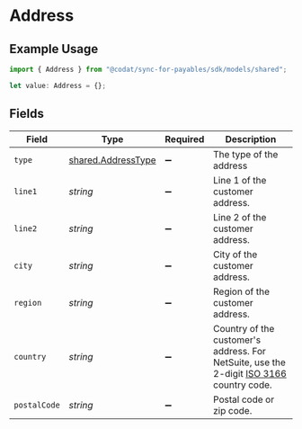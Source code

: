# Address

## Example Usage

```typescript
import { Address } from "@codat/sync-for-payables/sdk/models/shared";

let value: Address = {};
```

## Fields

| Field                                                                                                                                                   | Type                                                                                                                                                    | Required                                                                                                                                                | Description                                                                                                                                             |
| ------------------------------------------------------------------------------------------------------------------------------------------------------- | ------------------------------------------------------------------------------------------------------------------------------------------------------- | ------------------------------------------------------------------------------------------------------------------------------------------------------- | ------------------------------------------------------------------------------------------------------------------------------------------------------- |
| `type`                                                                                                                                                  | [shared.AddressType](../../../sdk/models/shared/addresstype.md)                                                                                         | :heavy_minus_sign:                                                                                                                                      | The type of the address                                                                                                                                 |
| `line1`                                                                                                                                                 | *string*                                                                                                                                                | :heavy_minus_sign:                                                                                                                                      | Line 1 of the customer address.                                                                                                                         |
| `line2`                                                                                                                                                 | *string*                                                                                                                                                | :heavy_minus_sign:                                                                                                                                      | Line 2 of the customer address.                                                                                                                         |
| `city`                                                                                                                                                  | *string*                                                                                                                                                | :heavy_minus_sign:                                                                                                                                      | City of the customer address.                                                                                                                           |
| `region`                                                                                                                                                | *string*                                                                                                                                                | :heavy_minus_sign:                                                                                                                                      | Region of the customer address.                                                                                                                         |
| `country`                                                                                                                                               | *string*                                                                                                                                                | :heavy_minus_sign:                                                                                                                                      | Country of the customer's address. For NetSuite, use the 2-digit [ISO 3166](https://en.wikipedia.org/wiki/List_of_ISO_3166_country_codes) country code. |
| `postalCode`                                                                                                                                            | *string*                                                                                                                                                | :heavy_minus_sign:                                                                                                                                      | Postal code or zip code.                                                                                                                                |
